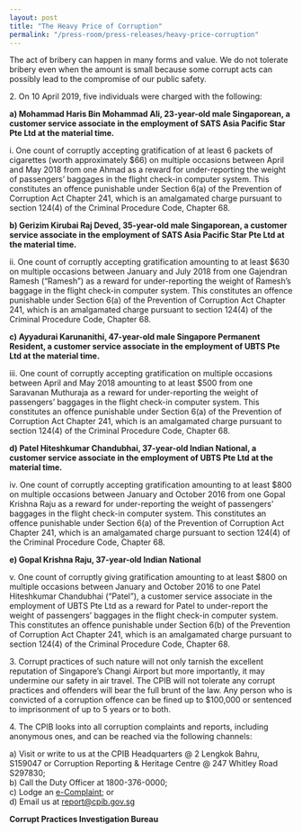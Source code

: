 ```yaml
---
layout: post
title: "The Heavy Price of Corruption"
permalink: "/press-room/press-releases/heavy-price-corruption"
---
```

The act of bribery can happen in many forms and value. We do not tolerate bribery even when the amount is small because some corrupt acts can possibly lead to the compromise of our public safety.

2\.          On 10 April 2019, five individuals were charged with the following:

**a) Mohammad Haris Bin Mohammad Ali, 23-year-old male Singaporean, a customer service associate in the employment of SATS Asia Pacific Star Pte Ltd at the material time.**

i. One count of corruptly accepting gratification of at least 6 packets of cigarettes (worth approximately $66) on multiple occasions between April and May 2018 from one Ahmad as a reward for under-reporting the weight of passengers’ baggages in the flight check-in computer system. This constitutes an offence punishable under Section 6(a) of the Prevention of Corruption Act Chapter 241, which is an amalgamated charge pursuant to section 124(4) of the Criminal Procedure Code, Chapter 68.

**b) Gerizim Kirubai Raj Deved, 35-year-old male Singaporean, a customer service associate in the employment of SATS Asia Pacific Star Pte Ltd at the material time.**

ii. One count of corruptly accepting gratification amounting to at least $630 on multiple occasions between January and July 2018 from one Gajendran Ramesh (“Ramesh”) as a reward for under-reporting the weight of Ramesh’s baggage in the flight check-in computer system. This constitutes an offence punishable under Section 6(a) of the Prevention of Corruption Act Chapter 241, which is an amalgamated charge pursuant to section 124(4) of the Criminal Procedure Code, Chapter 68.

**c) Ayyadurai Karunanithi, 47-year-old male Singapore Permanent Resident, a customer service associate in the employment of UBTS Pte Ltd at the material time.**

iii. One count of corruptly accepting gratification on multiple occasions between April and May 2018 amounting to at least $500 from one Saravanan Muthuraja as a reward for under-reporting the weight of passengers’ baggages in the flight check-in computer system. This constitutes an offence punishable under Section 6(a) of the Prevention of Corruption Act Chapter 241, which is an amalgamated charge pursuant to section 124(4) of the Criminal Procedure Code, Chapter 68.

**d) Patel Hiteshkumar Chandubhai, 37-year-old Indian National, a customer service associate in the employment of UBTS Pte Ltd at the material time.**

iv. One count of corruptly accepting gratification amounting to at least $800 on multiple occasions between January and October 2016 from one Gopal Krishna Raju as a reward for under-reporting the weight of passengers’ baggages in the flight check-in computer system. This constitutes an offence punishable under Section 6(a) of the Prevention of Corruption Act Chapter 241, which is an amalgamated charge pursuant to section 124(4) of the Criminal Procedure Code, Chapter 68.

**e) Gopal Krishna Raju, 37-year-old Indian National**

v. One count of corruptly giving gratification amounting to at least $800 on multiple occasions between January and October 2016 to one Patel Hiteshkumar Chandubhai (“Patel”), a customer service associate in the employment of UBTS Pte Ltd as a reward for Patel to under-report the weight of passengers’ baggages in the flight check-in computer system. This constitutes an offence punishable under Section 6(b) of the Prevention of Corruption Act Chapter 241, which is an amalgamated charge pursuant to section 124(4) of the Criminal Procedure Code, Chapter 68.

3\.           Corrupt practices of such nature will not only tarnish the excellent reputation of Singapore’s Changi Airport but more importantly, it may undermine our safety in air travel. The CPIB will not tolerate any corrupt practices and offenders will bear the full brunt of the law. Any person who is convicted of a corruption offence can be fined up to $100,000 or sentenced to imprisonment of up to 5 years or to both.

4\.           The CPIB looks into all corruption complaints and reports, including anonymous ones, and can be reached via the following channels:

a) Visit or write to us at the CPIB Headquarters @ 2 Lengkok Bahru, S159047 or Corruption Reporting & Heritage Centre @ 247 Whitley Road S297830;<br />
b) Call the Duty Officer at 1800-376-0000;<br />
c) Lodge an [e-Complaint](/e-services/e-complaint-for-corrupt-conduct); or<br>
d) Email us at <a class="spamspan" href="mailto:report@cpib.gov.sg">report@cpib.gov.sg</a>

**Corrupt Practices Investigation Bureau**
